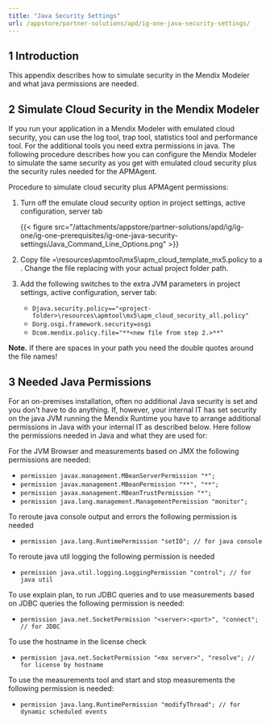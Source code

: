 ```yaml
---
title: "Java Security Settings"
url: /appstore/partner-solutions/apd/ig-one-java-security-settings/
---
```


## 1 Introduction

This appendix describes how to simulate security in the Mendix Modeler and what java permissions are needed.

## 2 Simulate Cloud Security in the Mendix Modeler

If you run your application in a Mendix Modeler with emulated cloud security, you can use the log tool, trap tool, statistics tool and performance tool. For the additional tools you need extra permissions in java. The following procedure describes how you can configure the Mendix Modeler to simulate the same security as you get with emulated cloud security plus the security rules needed for the APMAgent.

Procedure to simulate cloud security plus APMAgent permissions:

1. Turn off the emulate cloud security option in project settings, active configuration, server tab

    {{< figure src="/attachments/appstore/partner-solutions/apd/ig/ig-one/ig-one-prerequisites/ig-one-java-security-settings/Java_Command_Line_Options.png" >}}

2. Copy file =<project-folder>\resources\apmtool\mx5\apm_cloud_template_mx5.policy to a **<new file>**. Change the file replacing <project-folder> with your actual project folder path.
3. Add the following switches to the extra JVM parameters in project settings, active configuration, server tab:

    * `Djava.security.policy=="<project-folder>\resources\apmtool\mx5\apm_cloud_security_all.policy"`
    * `Dorg.osgi.framework.security=osgi`
    * `Dcom.mendix.policy.file="**<new file from step 2.>**"`

**Note.** If there are spaces in your path you need the double quotes around the file names!

## 3 Needed Java Permissions

For an on-premises installation, often no additional Java security is set and you don't have to do anything. If, however, your internal IT has set security on the java JVM running the Mendix Runtime you have to arrange additional permissions in Java with your internal IT as described below.
Here follow the permissions needed in Java and what they are used for:

For the JVM Browser and measurements based on JMX the following permissions are needed:

* `permission javax.management.MBeanServerPermission "*";`
* `permission javax.management.MBeanPermission "**", "**";`
* `permission javax.management.MBeanTrustPermission "*";`
* `permission java.lang.management.ManagementPermission "monitor";`

To reroute java console output and errors the following permission is needed

* `permission java.lang.RuntimePermission "setIO"; // for java console`

To reroute java util logging the following permission is needed

* `permission java.util.logging.LoggingPermission "control"; // for java util`

To use explain plan, to run JDBC queries and to use measurements based on JDBC queries the following permission is needed:

* `permission java.net.SocketPermission "<server>:<port>", "connect"; // for JDBC`

To use the hostname in the license check

* `permission java.net.SocketPermission "<mx server>", "resolve"; // for license by hostname`

To use the measurements tool and start and stop measurements the following permission is needed:

* `permission java.lang.RuntimePermission "modifyThread"; // for dynamic scheduled events`
